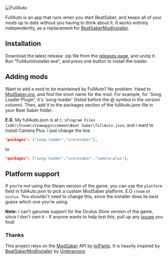 ![FullAuto](http://overflo.me/random/FullAutoLogo.png)

FullAuto is an app that runs when you start BeatSaber, and keeps all of your mods up to date without you having to think about it. It works entirely independently, as a replacement for [BeatSaberModInstaller](https://github.com/Umbranoxio/BeatSaberModInstaller).

## Installation

Download the latest release .zip file from the [releases page](https://github.com/Adybo123/BeatSaberFullAuto/releases), and unzip it. Run "FullAutoInstaller.exe", and press one button to install the loader. 

## Adding mods

Want to add a mod to be maintained by FullAuto? No problem. Head to [ModSaber.org](https://www.modsaber.org/), and find the short name for the mod. For example, for 'Song Loader Plugin', it's 'song-loader' (listed before the @ symbol in the version column). Then, add it to the packages section of the fullAuto.json file in your Beat Saber folder.

**E.G**, My fullAuto.json is at ```C:\Program Files (x86)\Steam\steamapps\common\Beat Saber\fullAuto.json```, and I want to install Camera Plus. I just change the line

```json
"packages": ["song-loader","scoresaber"],
```

to

```json
"packages": ["song-loader","scoresaber","camera-plus"],
```

## Platform support

If you're not using the Steam version of the game, you can use the ```platform``` field in fullAuto.json to pick a custom ModSaber platform, E.G ```steam``` or ```oculus```. You shouldn't need to change this, since the installer does its best guess which one you're using.

**Note:** I can't garunee support for the Oculus Store version of the game, since I don't own it - If anyone wants to help test this, pull up any [issues](https://github.com/Adybo123/BeatSaberFullAuto/issues) you find!


### Thanks

This project relys on the [ModSaber](https://github.com/lolPants/ModSaber) API by [lolPants](https://github.com/lolPants). It is heavily inspired by [BeatSaberModInstaller](https://github.com/Umbranoxio/BeatSaberModInstaller) by [Umbranoxio](https://github.com/Umbranoxio)
